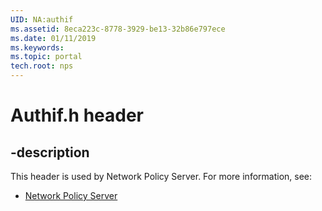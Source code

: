 ```yaml
---
UID: NA:authif
ms.assetid: 8eca223c-8778-3929-be13-32b86e797ece
ms.date: 01/11/2019
ms.keywords: 
ms.topic: portal
tech.root: nps
---
```


# Authif.h header


## -description


This header is used by Network Policy Server. For more information, see:

- [Network Policy Server](../_nps/index.md)


